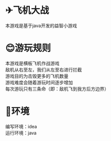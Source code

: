# ✈飞机大战
本游戏是基于java开发的益智小游戏
# 😊游玩规则
本游戏是横板飞机作战游戏  
敌机从右至左，我们从左至右进行拦截  
游戏目的为击毁更多的飞机数量  
游戏难度会随着游玩时间逐步增加  
每次游玩只有三条命（即：敌机飞到我方后方边界）
# 🌳环境
编写环境：idea  
运行环境：java


